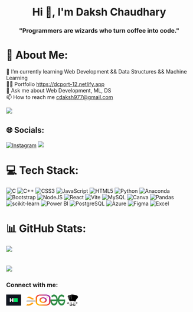 <h1 align="center">Hi 👋, I'm Daksh Chaudhary</h1>
<h3 align="center">"Programmers are wizards who turn coffee into code."</h3>


# 💫 About Me:
🌱 I’m currently learning Web Development && Data Structures && Machine Learning<br>👨‍💻 Portfolio https://dcport-12.netlify.app<br>💬 Ask me about Web Development, ML, DS<br>📫 How to reach me cdaksh977@gmail.com<br>

[![](https://visitcount.itsvg.in/api?id=DAKSHchaudhary12&icon=6&color=0)](https://visitcount.itsvg.in)


## 🌐 Socials:
[![Instagram](https://img.shields.io/badge/Instagram-%23E4405F.svg?logo=Instagram&logoColor=white)](https://instagram.com/dcphotos12) 
<a href="https://github.com/DAKSHchaudhary12panghal_daksh" target="_blank"><img src="https://img.shields.io/badge/GitHub-100000?style=for-the-badge&logo=github&logoColor=white" target="_blank"></a>

# 💻 Tech Stack:
![C](https://img.shields.io/badge/c-%2300599C.svg?style=for-the-badge&logo=c&logoColor=white) ![C++](https://img.shields.io/badge/c++-%2300599C.svg?style=for-the-badge&logo=c%2B%2B&logoColor=white) ![CSS3](https://img.shields.io/badge/css3-%231572B6.svg?style=for-the-badge&logo=css3&logoColor=white) ![JavaScript](https://img.shields.io/badge/javascript-%23323330.svg?style=for-the-badge&logo=javascript&logoColor=%23F7DF1E) ![HTML5](https://img.shields.io/badge/html5-%23E34F26.svg?style=for-the-badge&logo=html5&logoColor=white) ![Python](https://img.shields.io/badge/python-3670A0?style=for-the-badge&logo=python&logoColor=ffdd54) ![Anaconda](https://img.shields.io/badge/Anaconda-%2344A833.svg?style=for-the-badge&logo=anaconda&logoColor=white) ![Bootstrap](https://img.shields.io/badge/bootstrap-%238511FA.svg?style=for-the-badge&logo=bootstrap&logoColor=white) ![NodeJS](https://img.shields.io/badge/node.js-6DA55F?style=for-the-badge&logo=node.js&logoColor=white) ![React](https://img.shields.io/badge/react-%2320232a.svg?style=for-the-badge&logo=react&logoColor=%2361DAFB) ![Vite](https://img.shields.io/badge/vite-%23646CFF.svg?style=for-the-badge&logo=vite&logoColor=white) ![MySQL](https://img.shields.io/badge/mysql-%2300000f.svg?style=for-the-badge&logo=mysql&logoColor=white) ![Canva](https://img.shields.io/badge/Canva-%2300C4CC.svg?style=for-the-badge&logo=Canva&logoColor=white) ![Pandas](https://img.shields.io/badge/pandas-%23150458.svg?style=for-the-badge&logo=pandas&logoColor=white) ![scikit-learn](https://img.shields.io/badge/scikit--learn-%23F7931E.svg?style=for-the-badge&logo=scikit-learn&logoColor=white)
![Power BI](https://img.shields.io/badge/PowerBI-F2C811?style=for-the-badge&logo=Power%20BI&logoColor=white) 
![PostgreSQL](https://img.shields.io/badge/postgresql-%23316192.svg?style=for-the-badge&logo=postgresql&logoColor=white) 
![Azure](https://img.shields.io/badge/Microsoft%20Azure-0089D6?style=for-the-badge&logo=microsoft-azure&logoColor=white) 
![Figma](https://img.shields.io/badge/figma-%23F24E1E.svg?style=for-the-badge&logo=figma&logoColor=white) 
![Excel](https://img.shields.io/badge/Microsoft%20Excel-217346?style=for-the-badge&logo=microsoft-excel&logoColor=white)


# 📊 GitHub Stats:

![](https://github-readme-streak-stats.herokuapp.com/?user=DAKSHchaudhary12&theme=tokyonight&hide_border=false)<br/>
<br></br>
![](https://github-readme-stats.vercel.app/api/top-langs/?username=DAKSHchaudhary12&theme=tokyonight&hide_border=false&include_all_commits=true&count_private=false&layout=compact)



<!-- Proudly created with GPRM ( https://gprm.itsvg.in ) -->

<h3 align="left">Connect with me:</h3>
<p align="left">
<a href="https://www.hackerrank.com/@AIMLA_21b1531012" target="blank"><img align="center" src="https://raw.githubusercontent.com/teamedwardforever/Readme-Generator/71f25dd8b98329b168142a6b782a107b75eab178/svg/Social/hackerrank.svg" alt="@AIMLA_21b1531012" height="30" width="40" /></a><a href="https://www.leetcode.com/panghal_daksh" target="blank"><img align="center" src="https://raw.githubusercontent.com/teamedwardforever/Readme-Generator/71f25dd8b98329b168142a6b782a107b75eab178/svg/Social/leet-code.svg" alt="panghal_daksh" height="30" width="40" /></a><a href="https://instagram.com/dcphotos12" target="blank"><img align="center" src="https://raw.githubusercontent.com/teamedwardforever/Readme-Generator/71f25dd8b98329b168142a6b782a107b75eab178/svg/Social/instagram.svg" alt="dcphotos12" height="30" width="40" /></a><a href="https://auth.geeksforgeeks.org/user/12dak76lf" target="blank"><img align="center" src="https://raw.githubusercontent.com/teamedwardforever/Readme-Generator/71f25dd8b98329b168142a6b782a107b75eab178/svg/Social/geeks-for-geeks.svg" alt="12dak76lf" height="30" width="40" /></a><a href="https://www.codechef.com/users/daksh52" target="blank"><img align="center" src="https://raw.githubusercontent.com/teamedwardforever/Readme-Generator/71f25dd8b98329b168142a6b782a107b75eab178/svg/Social/codechef.svg" alt="daksh52" height="30" width="40" /></a></p>


